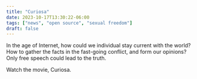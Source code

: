 ```yaml
---
title: "Curiosa"
date: 2023-10-17T13:30:22-06:00
tags: ["news", "open source", "sexual freedom"]
draft: false
---
```


In the age of Internet, how could we individual stay current with the world? How to gather the facts in the fast-going conflict, and form our opinions? Only free speech could lead to the truth.

Watch the movie, Curiosa. 

